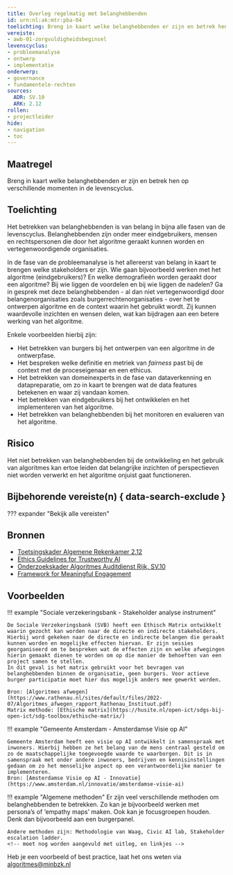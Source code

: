 ```yaml
---
title: Overleg regelmatig met belanghebbenden
id: urn:nl:ak:mtr:pba-04
toelichting: Breng in kaart welke belanghebbenden er zijn en betrek hen op verschillende momenten in de levenscyclus.
vereiste:
- awb-01-zorgvuldigheidsbeginsel
levenscyclus: 
- probleemanalyse
- ontwerp
- implementatie
onderwerp:
- governance
- fundamentele-rechten
sources:
  ADR: SV.10
  ARK: 2.12
rollen:
- projectleider
hide:
- navigation
- toc
---
```


<!-- Let op! onderstaande regel met 'tags' niet weghalen! Deze maakt automatisch de knopjes op basis van de metadata  -->
<!-- tags -->

## Maatregel
<!-- Vul hier een omschrijving in van wat deze maatregel inhoudt. -->
Breng in kaart welke belanghebbenden er zijn en betrek hen op verschillende momenten in de levenscyclus.

## Toelichting 
<!-- Geef hier een toelichting van deze maatregel -->
Het betrekken van belanghebbenden is van belang in bijna alle fasen van de levenscyclus.
Belanghebbenden zijn onder meer eindgebruikers, mensen en rechtspersonen die door het algoritme geraakt kunnen worden en vertegenwoordigende organisaties.

In de fase van de probleemanalyse is het allereerst van belang in kaart te brengen welke stakeholders er zijn.
Wie gaan bijvoorbeeld werken met het algoritme (eindgebruikers)? En welke demografieën worden geraakt door een algoritme?
Bij wie liggen de voordelen en bij wie liggen de nadelen?
Ga in gesprek met deze belanghebbenden - al dan niet vertegenwoordigd door belangenorganisaties zoals burgerrechtenorganisaties - over het te ontwerpen algoritme en de context waarin het gebruikt wordt. Zij kunnen waardevolle inzichten en wensen delen, wat kan bijdragen aan een betere werking van het algoritme. 

Enkele voorbeelden hierbij zijn:

- Het betrekken van burgers bij het ontwerpen van een algoritme in de ontwerpfase. 
- Het bespreken welke definitie en metriek van _fairness_ past bij de context met de proceseigenaar en een ethicus.
- Het betrekken van domeinexperts in de fase van dataverkenning en datapreparatie, om zo in kaart te brengen wat de data features betekenen en waar zij vandaan komen.
- Het betrekken van eindgebruikers bij het ontwikkelen en het implementeren van het algoritme.
- Het betrekken van belanghebbenden bij het monitoren en evalueren van het algoritme.

## Risico 
<!-- vul hier het specifieke risico in dat kan worden gemitigeerd met behulp van deze maatregel -->
Het niet betrekken van belanghebbenden bij de ontwikkeling en het gebruik van algoritmes kan ertoe leiden dat belangrijke inzichten of perspectieven niet worden verwerkt en het algoritme onjuist gaat functioneren. 

## Bijbehorende vereiste(n) { data-search-exclude }
<!-- Hier volgt een lijst met vereisten op basis van de in de metadata ingevulde vereiste -->

<!-- Let op! onderstaande regel met 'list_vereisten_on_maatregelen_page' niet weghalen! Deze maakt automatisch een lijst van bijbehorende verseisten op basis van de metadata  -->
??? expander "Bekijk alle vereisten"
    <!-- list_vereisten_on_maatregelen_page -->

## Bronnen 
<!-- Vul hier de relevante bronnen in voor deze maatregel -->

- [Toetsingskader Algemene Rekenkamer 2.12](https://www.rekenkamer.nl/onderwerpen/algoritmes/documenten/publicaties/2024/05/15/het-toetsingskader-aan-de-slag)
- [Ethics Guidelines for Trustworthy AI](https://digital-strategy.ec.europa.eu/en/library/ethics-guidelines-trustworthy-ai)
- [Onderzoekskader Algoritmes Auditdienst Rijk, SV.10](https://www.rijksoverheid.nl/documenten/rapporten/2023/07/11/onderzoekskader-algoritmes-adr-2023)      
- [Framework for Meaningful Engagement](../hulpmiddelen/framework-meaningful-engagement.md)
  
## Voorbeelden
<!-- Voeg hier een voorbeeld toe, door er bijvoorbeeld naar te verwijzen -->

!!! example "Sociale verzekeringsbank  - Stakeholder analyse instrument"

	De Sociale Verzekeringsbank (SVB) heeft een Ethisch Matrix ontwikkelt waarin gezocht kan worden naar de directe en indirecte stakeholders. Hierbij word gekeken naar de directe en indirecte belangen die geraakt kunnen worden en mogelijke effecten hiervan. Er zijn sessies georganiseerd om te bespreken wat de effecten zijn en welke afwegingen hierin gemaakt dienen te worden om op die manier de behoeften van een project samen te stellen.
	In dit geval is het matrix gebruikt voor het bevragen van belanghebbenden binnen de organisatie, geen burgers. Voor actieve burger participatie moet hier dus mogelijk anders mee gewerkt worden.
	
	Bron: [Algoritmes afwegen](https://www.rathenau.nl/sites/default/files/2022-07/Algoritmes_afwegen_rapport_Rathenau_Instituut.pdf) 
	Matrix methode: [Ethische matrix](https://husite.nl/open-ict/sdgs-bij-open-ict/sdg-toolbox/ethische-matrix/)


!!! example "Gemeente Amsterdam  - Amsterdamse Visie op AI"
	
	Gemeente Amsterdam heeft een visie op AI ontwikkelt in samenspraak met inwoners. Hierbij hebben ze het belang van de mens centraal gesteld om zo de maatschappelijke toegevoegde waarde te waarborgen. Dit is in samenspraak met onder andere inwoners, bedrijven en kennisinstellingen gedaan om zo het menselijke aspect op een verantwoordelijke manier te implementeren.
	Bron: [Amsterdamse Visie op AI - Innovatie](https://www.amsterdam.nl/innovatie/amsterdamse-visie-ai)

!!! example "Algemene methoden"
	Er zijn veel verschillende methoden om belanghebbenden te betrekken. Zo kan je bijvoorbeeld werken met persona’s of ‘empathy maps’ maken. Ook kan je focusgroepen houden. Denk dan bijvoorbeeld aan een burgerpanel.
	
	Andere methoden zijn: Methodologie van Waag, Civic AI lab, Stakeholder escalation ladder.
	<!-- moet nog worden aangevuld met uitleg, en linkjes -->

Heb je een voorbeeld of best practice, laat het ons weten via [algoritmes@minbzk.nl](mailto:algoritmes@minbzk.nl)

